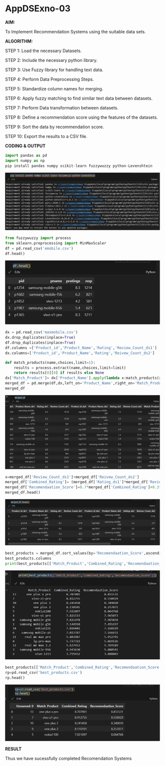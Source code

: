 # AppDSExno-03

**AIM:**

To Implement Recommendation Systems using the suitable data sets.

**ALGORITHM:**

STEP 1: Load the necessary Datasets.

STEP 2: Include the necessary python library.

STEP 3: Use Fuzzy library for handling text data.

STEP 4: Perform Data Preprocessing Steps.

STEP 5: Standardize column names for merging.

STEP 6: Apply fuzzy matching to find similar text data between datasets.

STEP 7: Perform Data transformation between datasets.

STEP 8: Define a recommendation score using the features of the datasets.

STEP 9: Sort the data by recommendation score.

STEP 10: Export the results to a CSV file.


**CODING & OUTPUT**

```py
import pandas as pd
import numpy as np
pip install pandas numpy scikit-learn fuzzywuzzy python-Levenshtein
```
![alt text](image1.png)
```py
from fuzzywuzzy import process
from sklearn.preprocessing import MinMaxScaler
df = pd.read_csv('emobile.csv')
df.head()
```
![alt text](image2.png)
```py
dx = pd.read_csv('maxmobile.csv')
dx.drop_duplicates(inplace=True)
df.drop_duplicates(inplace=True)
df.columns =['Product_id','Product_Name','Rating','Review_Count_ds1']
dx.columns=['Product_id','Product_Name','Rating','Reivew_Count_ds2']
```

```py
def match_products(name,choices,limit=1):
    results = process.extract(name,choices,limit=limit)
    return results[0][0] if results else None
dx['Match_Product']= dx['Product_Name'].apply(lambda x:match_products(x,df['Product_Name'].tolist()))
merged_df = pd.merge(df,dx,left_on='Product_Name',right_on='Match_Product',how='inner',suffixes=('_ds1','_ds2'))
merged_df
```
![alt text](image3.png)
```py
x=merged_df['Review_Count_ds1']+merged_df['Reivew_Count_ds2']
merged_df['Combined_Rating']= (merged_df['Rating_ds1']*merged_df['Review_Count_ds1']+merged_df['Rating_ds2']*merged_df['Reivew_Count_ds2'])/x
merged_df['Recomendaation_Score']=0.7*merged_df['Combined_Rating']+0.3*merged_df['Rating_ds1']
merged_df.head()
```
![alt text](image4.png)
```py
best_products = merged_df.sort_values(by='Recomendaation_Score',ascending=False)
best_products.columns
print(best_products[['Match_Product','Combined_Rating','Recomendaation_Score']])
```
![alt text](image5.png)
```py
best_products[['Match_Product','Combined_Rating','Recomendaation_Score']].to_csv('best_products.csv')
rp=pd.read_csv('best_products.csv')
rp.head()
```
![alt text](image.png)


**RESULT**

Thus we have sucessfully completed Recomendation Systems